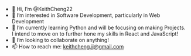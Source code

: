 - 👋 Hi, I’m @KeithCheng22
- 👀 I’m interested in Software Development, particularly in Web Development
- 🌱 I’m currently learning Python and will be focusing on making Projects. I intend to move on to further hone my skills in React and JavaScript!
- 💞️ I’m looking to collaborate on anything!
- 📫 How to reach me: keithcheng.jj@gmail.com

<!---
KeithCheng22/KeithCheng22 is a ✨ special ✨ repository because its `README.md` (this file) appears on your GitHub profile.
You can click the Preview link to take a look at your changes.
--->
